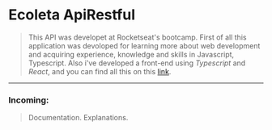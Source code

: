 # Ecoleta ApiRestful

>This API was developet at Rocketseat's bootcamp.
> First of all this application was devoloped for learning more about web development and acquiring experience, knowledge and skills in Javascript, Typescript. Also i've developed a front-end using _Typescript_ and _React_, and you can find all this on this [link](https://github.com/ghsroriz/ecoleta-React-Rocketseat).

---

### Incoming:
> Documentation.
> Explanations.

